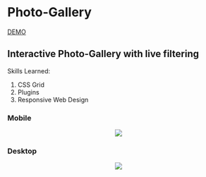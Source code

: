 # Photo-Gallery

[DEMO]("https://eliq1986.github.io/TreeH-Project-4/")

## Interactive Photo-Gallery with live filtering
Skills Learned:
1. CSS Grid
2. Plugins
3. Responsive Web Design



### Mobile 
<p align="center">
  <img src="https://user-images.githubusercontent.com/6277603/44106584-e7f79b1a-9fa9-11e8-973c-b95ebc4e548e.png">
</p>

### Desktop
<p align="center">
  <img src="https://user-images.githubusercontent.com/6277603/44106585-e9864116-9fa9-11e8-802b-8ac40d292d4b.png">
</p>


